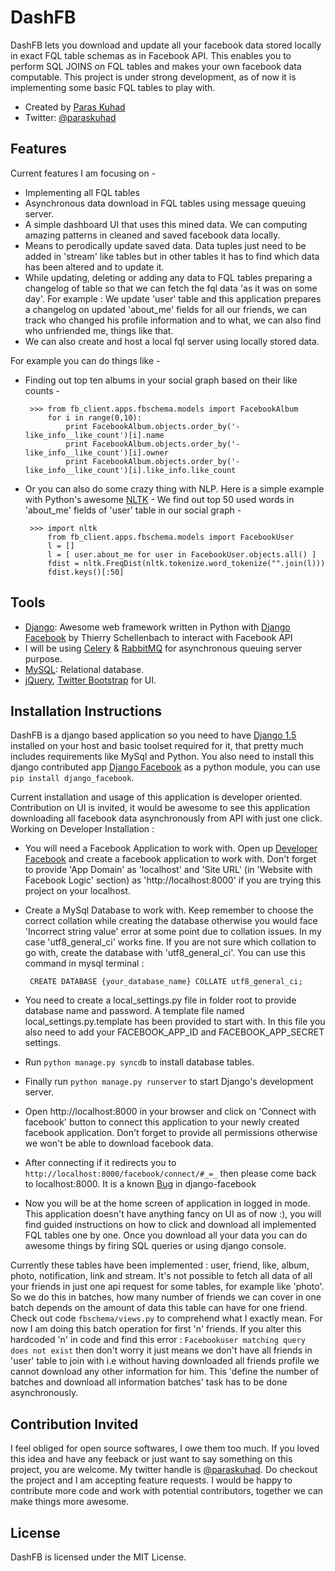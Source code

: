 # DashFB
DashFB lets you download and update all your facebook data stored locally in exact FQL table schemas as in Facebook API. This enables you to perform SQL JOINS on FQL tables and makes your own facebook data computable. This project is under strong development, as of now it is implementing some basic FQL tables to play with.

 * Created by [Paras Kuhad](http://pacificparas.org) 
 * Twitter: [@paraskuhad](http://twitter.com/paraskuhad)

## Features
Current features I am focusing on -
 * Implementing all FQL tables 
 * Asynchronous data download in FQL tables using message queuing server.
 * A simple dashboard UI that uses this mined data. We can computing amazing patterns in cleaned and saved facebook data locally.
 * Means to perodically update saved data. Data tuples just need to be added in 'stream' like tables but in other tables it has to find which data has been altered and to update it.
 * While updating, deleting or adding any data to FQL tables preparing a changelog of table so that we can fetch the fql data 'as it was on some day'. For example : We update 'user' table and this application prepares a changelog on updated 'about_me' fields for all our friends, we can track who changed his profile information and to what, we can also find who unfriended me, things like that.  
 * We can also create and host a local fql server using locally stored data.

For example you can do things like -
 * Finding out top ten albums in your social graph based on their like counts -
        
        >>> from fb_client.apps.fbschema.models import FacebookAlbum
            for i in range(0,10):
                print FacebookAlbum.objects.order_by('-like_info__like_count')[i].name
                print FacebookAlbum.objects.order_by('-like_info__like_count')[i].owner
                print FacebookAlbum.objects.order_by('-like_info__like_count')[i].like_info.like_count

 * Or you can also do some crazy thing with NLP. Here is a simple example with Python's awesome [NLTK](http://nltk.org/) - We find out top 50 used words in 'about_me' fields of 'user' table in our social graph -

        >>> import nltk
            from fb_client.apps.fbschema.models import FacebookUser
            l = []
            l = [ user.about_me for user in FacebookUser.objects.all() ]
            fdist = nltk.FreqDist(nltk.tokenize.word_tokenize("".join(l)))
            fdist.keys()[:50]

## Tools

 * [Django](http://www.djangoproject.com): Awesome web framework written in Python with [Django Facebook](https://github.com/tschellenbach/Django-facebook) by Thierry Schellenbach to interact with Facebook API
 * I will be using [Celery](http://ask.github.com/celery) & [RabbitMQ](http://www.rabbitmq.com) for asynchronous queuing server purpose. 
 * [MySQL](http://www.postgresql.com): Relational database.
 * [jQuery](http://www.jquery.com), [Twitter Bootstrap](http://twitter.github.io/bootstrap/) for UI.


## Installation Instructions

DashFB is a django based application so you need to have [Django 1.5](https://www.djangoproject.com/) installed on your host and basic toolset required for it, that pretty much includes requirements like MySql and Python. You also need to install this django contributed app [Django Facebook](https://github.com/tschellenbach/Django-facebook) as a python module, you can use `pip install django_facebook`.

Current installation and usage of this application is developer oriented. Contribution on UI is invited, it would be awesome to see this application downloading all facebook data asynchronously from API with just one click.
Working on Developer Installation :
 * You will need a Facebook Application to work with. Open up [Developer Facebook](http://developers.facebook.com/apps) and create a facebook application to work with. Don't forget to provide 'App Domain' as 'localhost' and 'Site URL' (in 'Website with Facebook Logic' section) as 'http://localhost:8000' if you are trying this project on your localhost.
 * Create a MySql Database to work with. Keep remember to choose the correct collation while creating the database otherwise you would face 'Incorrect string value' error at some point due to collation issues. In my case 'utf8_general_ci' works fine. If you are not sure which collation to go with, create the database with 'utf8_general_ci'. You can use this command in mysql terminal :

        CREATE DATABASE {your_database_name} COLLATE utf8_general_ci;

 * You need to create a local_settings.py file in folder root to provide database name and password. A template file named local_settings.py.template has been provided to start with. In this file you also need to add your FACEBOOK_APP_ID and FACEBOOK_APP_SECRET settings. 
 * Run `python manage.py syncdb` to install database tables.
 * Finally run `python manage.py runserver` to start Django's development server.
 * Open http://localhost:8000 in your browser and click on 'Connect with facebook' button to connect this application to your newly created facebook application. Don't forget to provide all permissions otherwise we won't be able to download facebook data.
 * After connecting if it redirects you to `http://localhost:8000/facebook/connect/#_=_` then please come back to localhost:8000. It is a known [Bug](https://github.com/tschellenbach/Django-facebook/issues/227) in django-facebook
 * Now you will be at the home screen of application in logged in mode. This application doesn't have anything fancy on UI as of now :), you will find guided instructions on how to click and download all implemented FQL tables one by one. Once you download all your data you can do awesome things by firing SQL queries or using django console.

Currently these tables have been implemented : user, friend, like, album, photo, notification, link and stream. It's not possible to fetch all data of all your friends in just one api request for some tables, for example like 'photo'. So we do this in batches, how many number of friends we can cover in one batch depends on the amount of data this table can have for one friend. Check out code `fbschema/views.py` to comprehend what I exactly mean. For now I am doing this batch operation for first 'n' friends. If you alter this hardcoded 'n' in code and find this error : `Facebookuser matching query does not exist` then don't worry it just means we don't have all friends in 'user' table to join with i.e without having downloaded all friends profile we cannot download any other information for him. This 'define the number of batches and download all information batches' task has to be done asynchronously.

## Contribution Invited
I feel obliged for open source softwares, I owe them too much. If you loved this idea and have any feeback or just want to say something on this project, you are welcome. My twitter handle is [@paraskuhad](http://twitter.com/paraskuhad). Do checkout the project and I am accepting feature requests. I would be happy to contribute more code and work with potential contributors, together we can make things more awesome.

## License

DashFB is licensed under the MIT License.
